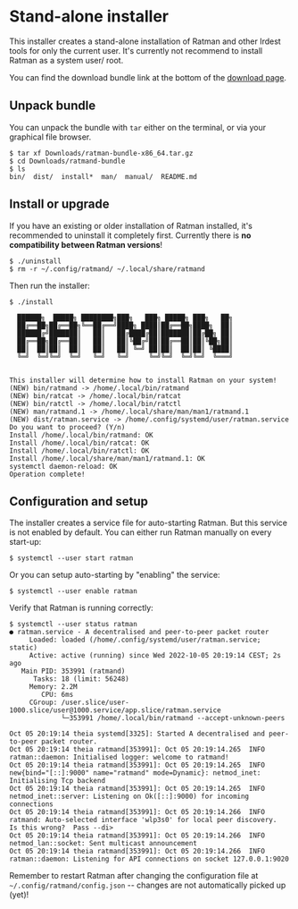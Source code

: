 # Stand-alone installer

This installer creates a stand-alone installation of Ratman and other
Irdest tools for only the current user.  It's currently not recommend
to install Ratman as a system user/ root.

You can find the download bundle link at the bottom of the [download
page](https://irde.st/download).


## Unpack bundle

You can unpack the bundle with `tar` either on the terminal, or via
your graphical file browser.

```
$ tar xf Downloads/ratman-bundle-x86_64.tar.gz
$ cd Downloads/ratmand-bundle
$ ls
bin/  dist/  install*  man/  manual/  README.md
```

## Install or upgrade

If you have an existing or older installation of Ratman installed,
it's recommended to uninstall it completely first.  Currently there is
**no compatibility between Ratman versions**!

```
$ ./uninstall
$ rm -r ~/.config/ratmand/ ~/.local/share/ratmand
```

Then run the installer:

```console
$ ./install

  ██████╗  █████╗ ████████╗███╗   ███╗ █████╗ ███╗   ██╗
  ██╔══██╗██╔══██╗╚══██╔══╝████╗ ████║██╔══██╗████╗  ██║
  ██████╔╝███████║   ██║   ██╔████╔██║███████║██╔██╗ ██║
  ██╔══██╗██╔══██║   ██║   ██║╚██╔╝██║██╔══██║██║╚██╗██║
  ██║  ██║██║  ██║   ██║   ██║ ╚═╝ ██║██║  ██║██║ ╚████║
  ╚═╝  ╚═╝╚═╝  ╚═╝   ╚═╝   ╚═╝     ╚═╝╚═╝  ╚═╝╚═╝  ╚═══╝


This installer will determine how to install Ratman on your system!
(NEW) bin/ratmand -> /home/.local/bin/ratmand
(NEW) bin/ratcat -> /home/.local/bin/ratcat
(NEW) bin/ratctl -> /home/.local/bin/ratctl
(NEW) man/ratmand.1 -> /home/.local/share/man/man1/ratmand.1
(NEW) dist/ratman.service -> /home/.config/systemd/user/ratman.service
Do you want to proceed? (Y/n) 
Install /home/.local/bin/ratmand: OK
Install /home/.local/bin/ratcat: OK
Install /home/.local/bin/ratctl: OK
Install /home/.local/share/man/man1/ratmand.1: OK
systemctl daemon-reload: OK
Operation complete!
```

## Configuration and setup

The installer creates a service file for auto-starting Ratman.  But
this service is not enabled by default.  You can either run Ratman
manually on every start-up:

```
$ systemctl --user start ratman
```

Or you can setup auto-starting by "enabling" the service:

```
$ systemctl --user enable ratman
```

Verify that Ratman is running correctly:

```
$ systemctl --user status ratman
● ratman.service - A decentralised and peer-to-peer packet router
     Loaded: loaded (/home/.config/systemd/user/ratman.service; static)
     Active: active (running) since Wed 2022-10-05 20:19:14 CEST; 2s ago
   Main PID: 353991 (ratmand)
      Tasks: 18 (limit: 56248)
     Memory: 2.2M
        CPU: 6ms
     CGroup: /user.slice/user-1000.slice/user@1000.service/app.slice/ratman.service
             └─353991 /home/.local/bin/ratmand --accept-unknown-peers

Oct 05 20:19:14 theia systemd[3325]: Started A decentralised and peer-to-peer packet router.
Oct 05 20:19:14 theia ratmand[353991]: Oct 05 20:19:14.265  INFO ratman::daemon: Initialised logger: welcome to ratmand!
Oct 05 20:19:14 theia ratmand[353991]: Oct 05 20:19:14.265  INFO new{bind="[::]:9000" name="ratmand" mode=Dynamic}: netmod_inet: Initialising Tcp backend
Oct 05 20:19:14 theia ratmand[353991]: Oct 05 20:19:14.265  INFO netmod_inet::server: Listening on Ok([::]:9000) for incoming connections
Oct 05 20:19:14 theia ratmand[353991]: Oct 05 20:19:14.266  INFO ratmand: Auto-selected interface 'wlp3s0' for local peer discovery.  Is this wrong?  Pass --di>
Oct 05 20:19:14 theia ratmand[353991]: Oct 05 20:19:14.266  INFO netmod_lan::socket: Sent multicast announcement
Oct 05 20:19:14 theia ratmand[353991]: Oct 05 20:19:14.266  INFO ratman::daemon: Listening for API connections on socket 127.0.0.1:9020
```

Remember to restart Ratman after changing the configuration file at
`~/.config/ratmand/config.json` -- changes are not automatically
picked up (yet)!
